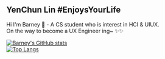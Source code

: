 ## YenChun Lin #EnjoysYourLife
Hi I'm Barney 👋 - A CS student who is interest in HCI & UIUX.<br>
On the way to become a UX Engineer ing~ ✨✨

[![Barney's GitHub stats](https://github-readme-stats.vercel.app/api?username=linyc0817&hide_border=true&count_private=true)](https://github.com/anuraghazra/github-readme-stats)<br>
[![Top Langs](https://github-readme-stats.vercel.app/api/top-langs/?username=linyc0817)](https://github.com/anuraghazra/github-readme-stats)

<!--
**linyc0817/linyc0817** is a ✨ _special_ ✨ repository because its `README.md` (this file) appears on your GitHub profile.

Here are some ideas to get you started:

- 🔭 I’m currently working on ...
- 🌱 I’m currently learning ...
- 👯 I’m looking to collaborate on ...
- 🤔 I’m looking for help with ...
- 💬 Ask me about ...
- 📫 How to reach me: ...
- 😄 Pronouns: ...
- ⚡ Fun fact: ...

## My values
💖 Safety and trust<br>
🌟 Expression as authentic self<br>
🍏 Beginner's mindset and curiosity<br>
🙌 Shared norms<br>
🚀 Elevate the underrepresented

## How I work
My motivations are to stabilize and provide clarity through curiosity. That tends to manifest as creating (hopefully) just enough process. Checklists are my absolute favorite. ✅ If I'm too much in my head, feel free to nudge me to share what's in my brain. 😸

## Get in touch
- Twitter: https://twitter.com/katfukui
- Personal site: https://katfukui.com/
- Cosplay/fashion IG: https://instagram.com/_nekopin

## Oakland orgs to donate to #BLM
- [People's Breakfast Oakland](https://www.hellablackpod.com/pbo)
- [Black Earth Farms](https://www.blackearthfarms.com/)
- [Anti Police Terror Project](https://www.antipoliceterrorproject.org/)
- [Ella Baker Center for Human Rights](https://ellabakercenter.org/)
- [Color of Change](https://colorofchange.org/)

-->
